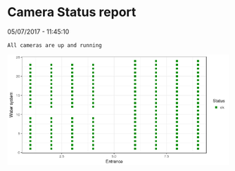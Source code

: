 Camera Status report
================
05/07/2017 - 11:45:10

    All cameras are up and running

![](camreport_files/figure-markdown_github/unnamed-chunk-2-1.png)
